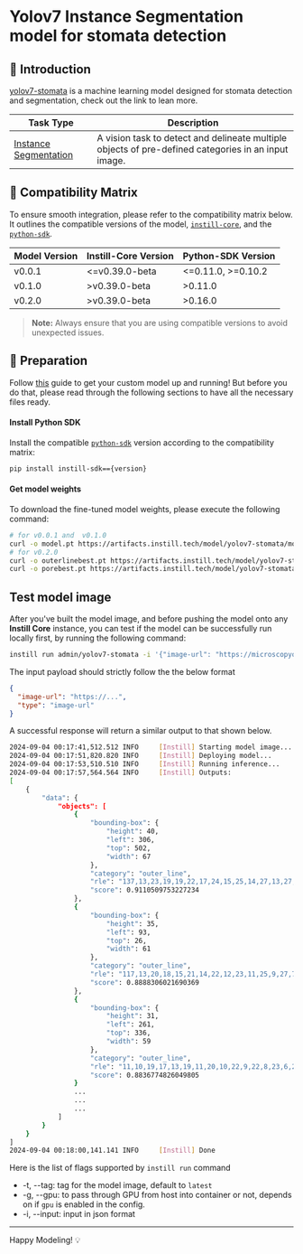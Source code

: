 # Yolov7 Instance Segmentation model for stomata detection

## 📖 Introduction

[yolov7-stomata](https://github.com/YaoChengLab/StomaVision) is a machine learning model designed for stomata detection and segmentation, check out the link to lean more.

| Task Type                                                                                    | Description                                                                                         |
| -------------------------------------------------------------------------------------------- | --------------------------------------------------------------------------------------------------- |
| [Instance Segmentation](https://www.instill-ai.dev/docs/model/ai-task#instance-segmentation) | A vision task to detect and delineate multiple objects of pre-defined categories in an input image. |

## 🔄 Compatibility Matrix

To ensure smooth integration, please refer to the compatibility matrix below. It outlines the compatible versions of the model, [`instill-core`](https://github.com/instill-ai/instill-core), and the [`python-sdk`](https://github.com/instill-ai/python-sdk).

| Model Version | Instill-Core Version | Python-SDK Version |
| ------------- | -------------------- | ------------------ |
| v0.0.1        | <=v0.39.0-beta       | <=0.11.0, >=0.10.2 |
| v0.1.0        | >v0.39.0-beta        | >0.11.0            |
| v0.2.0        | >v0.39.0-beta        | >0.16.0            |

> **Note:** Always ensure that you are using compatible versions to avoid unexpected issues.

## 🚀 Preparation

Follow [this](../README.md) guide to get your custom model up and running! But before you do that, please read through the following sections to have all the necessary files ready.

#### Install Python SDK

Install the compatible [`python-sdk`](https://github.com/instill-ai/python-sdk) version according to the compatibility matrix:

```bash
pip install instill-sdk=={version}
```

#### Get model weights

To download the fine-tuned model weights, please execute the following command:

```bash
# for v0.0.1 and  v0.1.0
curl -o model.pt https://artifacts.instill.tech/model/yolov7-stomata/model.pt
# for v0.2.0
curl -o outerlinebest.pt https://artifacts.instill.tech/model/yolov7-stomata/outerlinebest.pt
curl -o porebest.pt https://artifacts.instill.tech/model/yolov7-stomata/porebest.pt
```

## Test model image

After you've built the model image, and before pushing the model onto any **Instill Core** instance, you can test if the model can be successfully run locally first, by running the following command:

```bash
instill run admin/yolov7-stomata -i '{"image-url": "https://microscopyofnature.com/sites/default/files/2022-03/Mais-stomata-ZW10.jpg", "type": "image-url"}'
```

The input payload should strictly follow the the below format

```json
{
  "image-url": "https://...",
  "type": "image-url"
}
```

A successful response will return a similar output to that shown below.

```bash
2024-09-04 00:17:41,512.512 INFO     [Instill] Starting model image...
2024-09-04 00:17:51,820.820 INFO     [Instill] Deploying model...
2024-09-04 00:17:53,510.510 INFO     [Instill] Running inference...
2024-09-04 00:17:57,564.564 INFO     [Instill] Outputs:
[
    {
        "data": {
            "objects": [
                {
                    "bounding-box": {
                        "height": 40,
                        "left": 306,
                        "top": 502,
                        "width": 67
                    },
                    "category": "outer_line",
                    "rle": "137,13,23,19,19,22,17,24,15,25,14,27,13,27,13,27,12,29,11,29,11,30,10,31,9,31,9,32,8,33,7,15,3,15,7,15,4,14,7,14,6,13,7,14,6,13,7,14,5,14,7,15,4,14,7,15,4,14,7,16,2,15,7,16,2,15,7,33,7,33,7,33,7,33,7,33,7,33,7,33,7,10,1,22,7,9,3,21,7,8,4,21,7,8,4,21,7,7,6,20,7,7,6,20,7,7,6,20,7,7,6,20,7,7,6,20,7,7,6,19,8,7,6,19,8,7,6,18,9,8,5,17,10,8,4,17,11,8,4,17,11,9,2,17,12,28,12,28,12,27,13,27,13,27,13,26,14,25,15,24,16,23,17,22,18,21,19,20,20,20,21,18,23,15,27,10,59",
                    "score": 0.9110509753227234
                },
                {
                    "bounding-box": {
                        "height": 35,
                        "left": 93,
                        "top": 26,
                        "width": 61
                    },
                    "category": "outer_line",
                    "rle": "117,13,20,18,15,21,14,22,12,23,11,25,9,27,7,29,5,31,3,32,3,33,2,33,2,33,2,33,2,15,3,15,2,14,5,14,2,14,6,13,2,14,6,13,2,13,7,13,2,13,7,13,2,13,7,13,2,13,7,13,2,13,7,13,2,13,7,13,2,13,7,13,2,14,6,13,2,14,6,13,2,14,6,13,2,14,5,14,2,14,5,14,2,14,5,14,2,15,3,15,2,16,2,15,2,33,2,33,2,33,2,33,2,33,2,33,2,33,2,33,2,32,3,31,4,31,4,30,5,29,6,29,6,28,8,26,9,26,10,24,12,23,13,21,15,19,17,17,20,12,25,9,49",
                    "score": 0.8888306021690369
                },
                {
                    "bounding-box": {
                        "height": 31,
                        "left": 261,
                        "top": 336,
                        "width": 59
                    },
                    "category": "outer_line",
                    "rle": "11,10,19,17,13,19,11,20,10,22,9,22,8,23,6,25,5,26,5,26,4,27,4,28,3,28,3,28,3,28,3,15,4,9,3,14,6,8,3,14,6,8,3,14,6,8,3,14,6,9,2,14,6,9,2,14,6,9,2,14,6,9,2,14,6,9,2,14,6,9,2,15,4,10,2,29,2,29,2,29,2,29,2,28,3,28,3,28,3,28,3,28,3,28,3,28,3,28,3,28,3,28,3,28,3,27,4,27,4,27,4,27,4,27,4,26,5,25,6,23,8,22,9,21,10,21,11,19,13,17,16,13,21,7,78",
                    "score": 0.8836774826049805
                }
                ...
                ...
                ...
            ]
        }
    }
]
2024-09-04 00:18:00,141.141 INFO     [Instill] Done
```

Here is the list of flags supported by `instill run` command

- -t, --tag: tag for the model image, default to `latest`
- -g, --gpu: to pass through GPU from host into container or not, depends on if `gpu` is enabled in the config.
- -i, --input: input in json format

---

Happy Modeling! 💡
